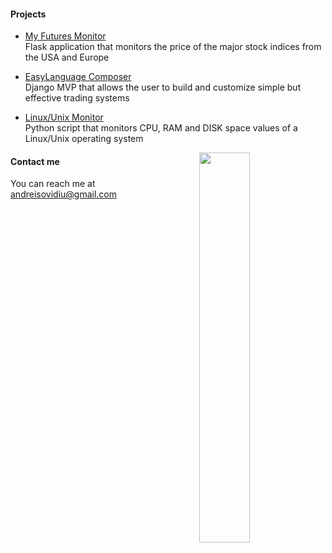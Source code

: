 #### Projects

* <a href="https://project1-production-daee.up.railway.app/" rel="nofollow">My Futures Monitor</a> <br>
Flask application that monitors the price of the major stock indices from the USA and Europe

* <a href="https://easylanguagecomp-production.up.railway.app" rel="nofollow">EasyLanguage Composer</a> <br>
Django MVP that allows the user to build and customize simple but effective trading systems

* <a href="https://github.com/andreisovidiu/servermonitoring" rel="nofollow">Linux/Unix Monitor</a> <br>
Python script that monitors CPU, RAM and DISK space values of a Linux/Unix operating system

<img align="right" width="40%" src="https://github-readme-stats.vercel.app/api/top-langs/?username=andreisovidiu&layout=compact&theme=tokyonight"/>


#### Contact me
You can reach me at andreisovidiu@gmail.com
